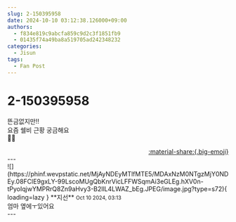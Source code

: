 ```yaml
---
slug: 2-150395958
date: 2024-10-10 03:12:38.126000+09:00
authors:
  - f834e819c9abcfa859c9d2c3f1851fb9
  - 01435f74a49ba8a519705ad242348232
categories:
  - Jisun
tags:
  - Fan Post
---
```


# 2-150395958

<div class="post-container" markdown="1">
<div class="content-container md-sidebar__scrollwrap" markdown="1">

뜬금없지만!!<br>요즘 쉘비 근황 궁금해요<br>🐶🐶

</div>
</div>

<div style="text-align: right;" markdown="1">
<a href="https://weverse.io/fromis9/fanpost/2-150395958" style="text-align: right;">:material-share:{.big-emoji}</a>
</div>
---

<div class="comments-container md-sidebar__scrollwrap" markdown="1">
<div class="comment" markdown="1">
<div class='id-container' markdown="1">
![](https://phinf.wevpstatic.net/MjAyNDEyMTlfMTE5/MDAxNzM0NTgzMjY0NDEy.08FClE9gxLY-99LscoMUgQbKnrVicLFFWSqmAi3eGLEg.hXV0n-tPyoIqjwYMPRrQ8Zn9aHvy3-B2llL4LWAZ_bEg.JPEG/image.jpg?type=s72){ loading=lazy }
**<span class="artist">지선</span>** <small>Oct 10 2024, 03:13</small><br>
</div>
<div class='comment-body' markdown="1">
엄마 옆에ㅜ있어요
</div>
</div>
</div>
---
